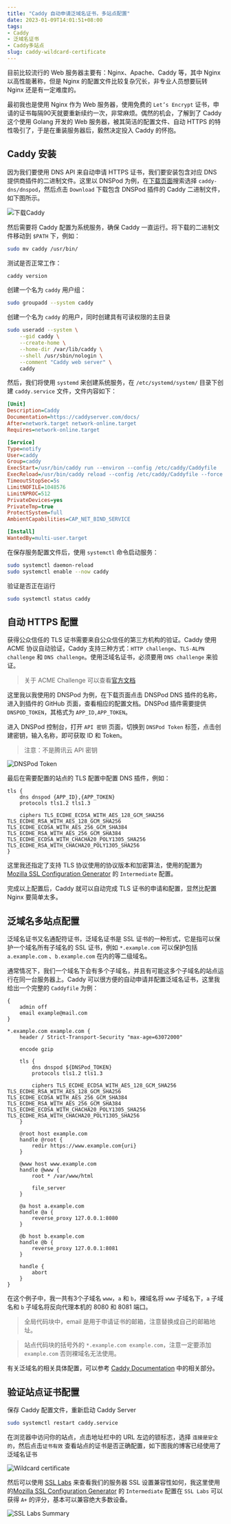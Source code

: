 ```yaml
---
title: "Caddy 自动申请泛域名证书，多站点配置"
date: 2023-01-09T14:01:51+08:00
tags:
- Caddy
- 泛域名证书
- Caddy多站点
slug: caddy-wildcard-certificate
---
```


目前比较流行的 Web 服务器主要有：Nginx、Apache、Caddy 等，其中 Nginx 以高性能著称，但是 Nginx 的配置文件比较复杂冗长，非专业人员想要玩转 Nginx 还是有一定难度的。

最初我也是使用 Nginx 作为 Web 服务器，使用免费的 `Let’s Encrypt` 证书，申请的证书每隔90天就要重新续约一次，非常麻烦。偶然的机会，了解到了 Caddy 这个使用 Golang 开发的 Web 服务器，被其简洁的配置文件、自动 HTTPS 的特性吸引了，于是在重装服务器后，毅然决定投入 Caddy 的怀抱。

## Caddy 安装

因为我们要使用 DNS API 来自动申请 HTTPS 证书，我们要安装包含对应 DNS 提供商插件的二进制文件。这里以 DNSPod 为例，在[下载页面](https://caddyserver.com/download)搜索选择 `caddy-dns/dnspod`，然后点击 `Download` 下载包含 DNSPod 插件的 Caddy 二进制文件，如下图所示。

![下载Caddy](https://s2.loli.net/2023/01/11/rLBahwK82Yv6UnA.png)

然后需要将 Caddy 配置为系统服务，确保 Caddy 一直运行。将下载的二进制文件移动到 `$PATH` 下，例如：

```bash
sudo mv caddy /usr/bin/
```

测试是否正常工作：

```bash
caddy version
```

创建一个名为 `caddy` 用户组：

```bash
sudo groupadd --system caddy
```

创建一个名为 `caddy` 的用户，同时创建具有可读权限的主目录

```bash
sudo useradd --system \
    --gid caddy \
    --create-home \
    --home-dir /var/lib/caddy \
    --shell /usr/sbin/nologin \
    --comment "Caddy web server" \
    caddy
```

然后，我们将使用 `systemd` 来创建系统服务，在 `/etc/systemd/system/` 目录下创建 `caddy.service` 文件，文件内容如下：

```ini
[Unit]
Description=Caddy
Documentation=https://caddyserver.com/docs/
After=network.target network-online.target
Requires=network-online.target

[Service]
Type=notify
User=caddy
Group=caddy
ExecStart=/usr/bin/caddy run --environ --config /etc/caddy/Caddyfile
ExecReload=/usr/bin/caddy reload --config /etc/caddy/Caddyfile --force
TimeoutStopSec=5s
LimitNOFILE=1048576
LimitNPROC=512
PrivateDevices=yes
PrivateTmp=true
ProtectSystem=full
AmbientCapabilities=CAP_NET_BIND_SERVICE

[Install]
WantedBy=multi-user.target
```

在保存服务配置文件后，使用 `systemctl` 命令启动服务：

```bash
sudo systemctl daemon-reload
sudo systemctl enable --now caddy
```

验证是否正在运行

```bash
sudo systemctl status caddy
```

## 自动 HTTPS 配置

获得公众信任的 TLS 证书需要来自公众信任的第三方机构的验证。Caddy 使用 ACME 协议自动验证，Caddy 支持三种方式：`HTTP challenge`、`TLS-ALPN challenge` 和 `DNS challenge`。使用泛域名证书，必须要用 `DNS challenge` 来验证。

> 关于 ACME Challenge 可以查看[官方文档](https://caddyserver.com/docs/automatic-https#acme-challenges)

这里我以我使用的 DNSPod 为例，在下载页面点击 DNSPod DNS 插件的名称，进入到插件的 GitHub 页面，查看相应的配置文档。DNSPod 插件需要提供 `DNSPOD_TOKEN`，其格式为 `APP_ID,APP_TOKEN`。

进入 DNSPod 控制台，打开 `API 密钥` 页面，切换到 `DNSPod Token` 标签，点击创建密钥，输入名称，即可获取 ID 和 Token。

> 注意：不是腾讯云 API 密钥

![DNSPod Token](https://s2.loli.net/2023/01/12/c1B3EPzb5fUea6o.png)

最后在需要配置的站点的 TLS 配置中配置 DNS 插件，例如：

```Caddyfile
tls {
    dns dnspod {APP_ID},{APP_TOKEN}
    protocols tls1.2 tls1.3

    ciphers TLS_ECDHE_ECDSA_WITH_AES_128_GCM_SHA256 TLS_ECDHE_RSA_WITH_AES_128_GCM_SHA256 TLS_ECDHE_ECDSA_WITH_AES_256_GCM_SHA384 TLS_ECDHE_RSA_WITH_AES_256_GCM_SHA384 TLS_ECDHE_ECDSA_WITH_CHACHA20_POLY1305_SHA256 TLS_ECDHE_RSA_WITH_CHACHA20_POLY1305_SHA256
}
```

这里我还指定了支持 TLS 协议使用的协议版本和加密算法，使用的配置为 [Mozilla SSL Configuration Generator](https://ssl-config.mozilla.org/) 的 `Intermediate` 配置。

完成以上配置后，Caddy 就可以自动完成 TLS 证书的申请和配置，显然比配置 Nginx 要简单太多。

## 泛域名多站点配置

泛域名证书又名通配符证书，泛域名证书是 SSL 证书的一种形式，它是指可以保护一个域名所有子域名的 SSL 证书，例如 `*.example.com` 可以保护包括 `a.example.com` 、`b.example.com` 在内的等二级域名。

通常情况下，我们一个域名下会有多个子域名，并且有可能这多个子域名的站点运行在同一台服务器上。Caddy 可以很方便的自动申请并配置泛域名证书，这里我给出一个完整的 `Caddyfile` 为例：

```Caddyfile
{
    admin off
    email example@mail.com
}

*.example.com example.com {
    header / Strict-Transport-Security "max-age=63072000"

    encode gzip

    tls {
        dns dnspod ${DNSPod_TOKEN}
        protocols tls1.2 tls1.3

        ciphers TLS_ECDHE_ECDSA_WITH_AES_128_GCM_SHA256 TLS_ECDHE_RSA_WITH_AES_128_GCM_SHA256 TLS_ECDHE_ECDSA_WITH_AES_256_GCM_SHA384 TLS_ECDHE_RSA_WITH_AES_256_GCM_SHA384 TLS_ECDHE_ECDSA_WITH_CHACHA20_POLY1305_SHA256 TLS_ECDHE_RSA_WITH_CHACHA20_POLY1305_SHA256
    }

    @root host example.com
    handle @root {
        redir https://www.example.com{uri}
    }

    @www host www.example.com
    handle @www {
        root * /var/www/html

        file_server
    }

    @a host a.example.com
    handle @a {
        reverse_proxy 127.0.0.1:8080
    }

    @b host b.example.com
    handle @b {
        reverse_proxy 127.0.0.1:8081
    }

    handle {
        abort
    }
}
```

在这个例子中，我一共有3个子域名 `www`，`a` 和 `b`，裸域名将 `www` 子域名下，`a` 子域名和 `b` 子域名将反向代理本机的 8080 和 8081 端口。

> 全局代码块中，email 是用于申请证书的邮箱，注意替换成自己的邮箱地址。

> 站点代码块的括号外的 `*.example.com example.com`，注意一定要添加 `example.com` 否则裸域名无法使用。

有关泛域名的相关具体配置，可以参考 [Caddy Documentation](https://caddyserver.com/docs/caddyfile/patterns#wildcard-certificates) 中的相关部分。

## 验证站点证书配置

保存 Caddy 配置文件，重新启动 Caddy Server

```bash
sudo systemctl restart caddy.service
```

在浏览器中访问你的站点，点击地址栏中的 URL 左边的锁标志，选择 `连接是安全的`，然后点击`证书有效` 查看站点的证书是否正确配置，如下图我的博客已经使用了泛域名证书

![Wildcard certificate](https://s2.loli.net/2023/01/13/vqIihLE9zYjUyQu.png)

然后可以使用 [SSL Labs](https://www.ssllabs.com/ssltest/index.html) 来查看我们的服务器 SSL 设置兼容性如何，我这里使用的[Mozilla SSL Configuration Generator](https://ssl-config.mozilla.org/) 的 `Intermediate` 配置在 `SSL Labs` 可以获得 `A+` 的评分，基本可以兼容绝大多数设备。

![SSL Labs Summary](https://s2.loli.net/2023/01/13/9nLpgNtJOBWZ1XY.png)